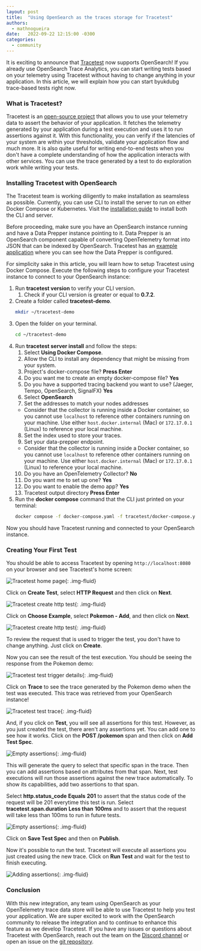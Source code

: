 ```yaml
---
layout: post
title:  "Using OpenSearch as the traces storage for Tracetest"
authors:
  - mathnogueira
date:   2022-09-22 12:15:00 -0300
categories:
  - community
---
```


It is exciting to announce that [Tracetest](https://tracetest.io) now supports OpenSearch! If you already use OpenSearch Trace Analytics, you can start writing tests based on your telemetry using Tracetest without having to change anything in your application. In this article, we will explain how you can start byukdubg trace-based tests right now.

### What is Tracetest?

Tracetest is an [open-source project](https://github.com/kubeshop/tracetest) that allows you to use your telemetry data to assert the behavior of your application. It fetches the telemetry generated by your application during a test execution and uses it to run assertions against it. With this functionality, you can verify if the latencies of your system are within your thresholds, validate your application flow and much more. It is also quite useful for writing end-to-end tests when you don't have a complete understanding of how the application interacts with other services. You can use the trace generated by a test to do exploration work while writing your tests.

### Installing Tracetest with OpenSearch

The Tracetest team is working diligently to make installation as seamsless as possible. Currently, you can use CLI to install the server to run on either Docker Compose or Kubernetes. Visit the [installation guide](https://kubeshop.github.io/tracetest/installing/) to install both the CLI and server.

Before proceeding, make sure you have an OpenSearch instance running and have a Data Prepper instance pointing to it. Data Prepper is an OpenSearch component capable of converting OpenTelemetry format into JSON that can be indexed by OpenSearch. Tracetest has an [example application](https://github.com/kubeshop/tracetest/tree/main/examples/tracetest-opensearch) where you can see how the Data Prepper is configured.

For simplicity sake in this article, you will learn how to setup Tracetest using Docker Compose. Execute the following steps to configure your Tracetest instance to connect to your OpenSearch instance:

1. Run **tracetest version** to verify your CLI version.
    1. Check if your CLI version is greater or equal to **0.7.2**.
2. Create a folder called **tracetest-demo**.
    ```sh
    mkdir ~/tracetest-demo
    ```
3. Open the folder on your terminal.
    ```sh
    cd ~/tracetest-demo
    ```
4. Run **tracetest server install** and follow the steps:
    1. Select **Using Docker Compose**.
    2. Allow the CLI to install any dependency that might be missing from your system.
    3. Project's docker-compose file? **Press Enter**
    4. Do you want me to create an empty docker-compose file? **Yes**
    5. Do you have a supported tracing backend you want to use? (Jaeger, Tempo, OpenSearch, SignalFX) **Yes**
    6. Select **OpenSearch**
    7. Set the addresses to match your nodes addresses
      * Consider that the collector is running inside a Docker container, so you cannot use `localhost` to reference other containers running on your machine. Use either `host.docker.internal` (Mac) or `172.17.0.1` (Linux) to reference your local machine.
    8. Set the index used to store your traces.
    9. Set your data-prepper endpoint.
      * Consider that the collector is running inside a Docker container, so you cannot use `localhost` to reference other containers running on your machine. Use either `host.docker.internal` (Mac) or `172.17.0.1` (Linux) to reference your local machine.
    10. Do you have an OpenTelemetry Collector? **No**
    11. Do you want me to set up one? **Yes**
    12. Do you want to enable the demo app? **Yes**
    13. Tracetest output directory **Press Enter**
5. Run the **docker compose** command that the CLI just printed on your terminal:
    ```sh
    docker compose -f docker-compose.yaml -f tracetest/docker-compose.yaml up -d
    ```

Now you should have Tracetest running and connected to your OpenSearch instance.

### Creating Your First Test

You should be able to access Tracetest by opening `http://localhost:8080` on your browser and see Tracetest's home screen:

![Tracetest home page](/assets/media/tutorials/tracetest/home.png){: .img-fluid}

Click on **Create Test**, select **HTTP Request** and then click on **Next**.

![Tracetest create http test](/assets/media/tutorials/tracetest/http_test.png){: .img-fluid}

Click on **Choose Example**, select **Pokemon - Add**, and then click on **Next**.

![Tracetest create http test](/assets/media/tutorials/tracetest/create_test_from_example.png){: .img-fluid}

To review the request that is used to trigger the test, you don't have to change anything. Just click on **Create**.

Now you can see the result of the test execution. You should be seeing the response from the Pokemon demo:

![Tracetest test trigger details](/assets/media/tutorials/tracetest/test_trigger.png){: .img-fluid}

Click on **Trace** to see the trace generated by the Pokemon demo when the test was executed. This trace was retrieved from your OpenSearch instance!

![Tracetest test trace](/assets/media/tutorials/tracetest/test_trace.png){: .img-fluid}

And, if you click on **Test**, you will see all assertions for this test. However, as you just created the test, there aren't any assertions yet. You can add one to see how it works. Click on the **POST /pokemon** span and then click on **Add Test Spec**.

![Empty assertions](/assets/media/tutorials/tracetest/empty_assertions.png){: .img-fluid}

This will generate the query to select that specific span in the trace. Then you can add assertions based on attributes from that span. Next, test executions will run those assertions against the new trace automatically. To show its capabilities, add two assertions to that span.

Select **http.status_code** **Equals** **201** to assert that the status code of the request will be 201 everytime this test is run.
Select **tracetest.span.duration** **Less than** **100ms** and to assert that the request will take less than 100ms to run in future tests.

![Empty assertions](/assets/media/tutorials/tracetest/adding_assertions.png){: .img-fluid}

Click on **Save Test Spec** and then on **Publish**.

Now it's possible to run the test. Tracetest will execute all assertions you just created using the new trace. Click on **Run Test** and wait for the test to finish executing.

![Adding assertions](/assets/media/tutorials/tracetest/test_rerun.png){: .img-fluid}


### Conclusion

With this new integration, any team using OpenSearch as your OpenTelemetry trace data store will be able to use Tracetest to help you test your application. We are super excited to work with the OpenSearch community to release the integration and to continue to enhance this feature as we develop Tracetest. If you have any issues or questions about Tracetest with OpenSearch, reach out the team on the [Discord channel](https://discord.gg/5mZm6bMx) or open an issue on the [git repository](https://github.com/kubeshop/tracetest).
